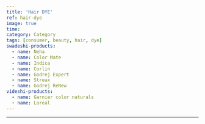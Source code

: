 ```yaml
---
title: 'Hair DYE'
ref: hair-dye
image: true
time: 
category: Category
tags: [consumer, beauty, hair, dye]
swadeshi-products:
  - name: Neha
  - name: Color Mate
  - name: Indica
  - name: Corlin
  - name: Godrej Expert
  - name: Streax
  - name: Godrej ReNew 
videshi-products:
  - name: Garnier color naturals
  - name: Loreal
---
```





---



